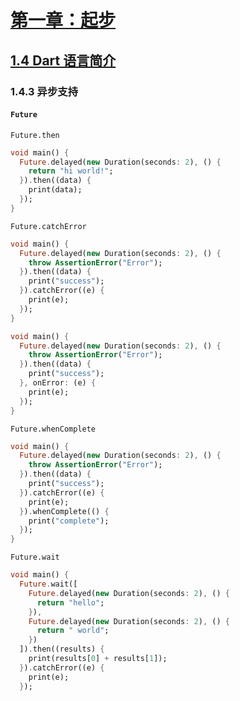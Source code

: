 # [第一章：起步](https://book.flutterchina.club/chapter1/)

## [1.4 Dart 语言简介](https://book.flutterchina.club/chapter1/dart.html)

### 1.4.3 异步支持

#### `Future`

`Future.then`

```dart
void main() {
  Future.delayed(new Duration(seconds: 2), () {
    return "hi world!";
  }).then((data) {
    print(data);
  });
}
```

`Future.catchError`

```dart
void main() {
  Future.delayed(new Duration(seconds: 2), () {
    throw AssertionError("Error");
  }).then((data) {
    print("success");
  }).catchError((e) {
    print(e);
  });
}
```

```dart
void main() {
  Future.delayed(new Duration(seconds: 2), () {
    throw AssertionError("Error");
  }).then((data) {
    print("success");
  }, onError: (e) {
    print(e);
  });
}
```

`Future.whenComplete`

```dart
void main() {
  Future.delayed(new Duration(seconds: 2), () {
    throw AssertionError("Error");
  }).then((data) {
    print("success");
  }).catchError((e) {
    print(e);
  }).whenComplete(() {
    print("complete");
  });
}
```

`Future.wait`

```dart
void main() {
  Future.wait([
    Future.delayed(new Duration(seconds: 2), () {
      return "hello";
    }),
    Future.delayed(new Duration(seconds: 2), () {
      return " world";
    })
  ]).then((results) {
    print(results[0] + results[1]);
  }).catchError((e) {
    print(e);
  });
```

